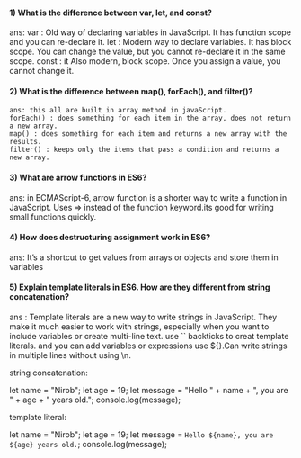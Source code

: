 #### 1) What is the difference between var, let, and const?

ans:
var : Old way of declaring variables in JavaScript. It has function scope and you can re-declare it.
let : Modern way to declare variables. It has block scope. You can change the value, but you cannot re-declare it in the same scope.
const : it Also modern, block scope. Once you assign a value, you cannot change it.

#### 2) What is the difference between map(), forEach(), and filter()?

    ans: this all are built in array method in javaScript.
    forEach() : does something for each item in the array, does not return a new array.
    map() : does something for each item and returns a new array with the results.
    filter() : keeps only the items that pass a condition and returns a new array.

#### 3) What are arrow functions in ES6?

   ans: in ECMAScript-6, arrow function is a shorter way to write a function in JavaScript.
   Uses => instead of the function keyword.its good for writing small functions quickly.

#### 4) How does destructuring assignment work in ES6?

 ans: It’s a shortcut to get values from arrays or objects and store them in variables

#### 5) Explain template literals in ES6. How are they different from string concatenation?

ans : Template literals are a new way to write strings in JavaScript. They make it much easier to work with strings, especially when you want to include variables or create multi-line text. use `` backticks to creat template literals. and you can add variables or expressions use ${}.Can write strings in multiple lines without using \n.

string concatenation:

let name = "Nirob";
let age = 19;
let message = "Hello " + name + ", you are " + age + " years old.";
console.log(message);



template literal:

let name = "Nirob";
let age = 19;
let message = `Hello ${name}, you are ${age} years old.`;
console.log(message);
